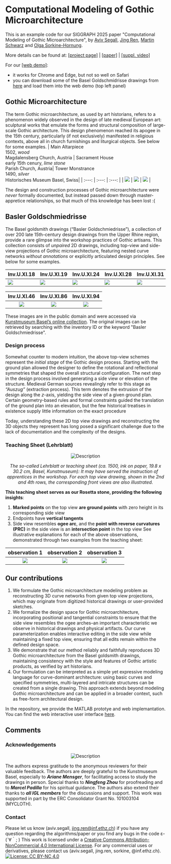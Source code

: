 # Computational Modeling of Gothic Microarchitecture
This is an example code for our SIGGRAPH 2025 paper "Computational Modeling of Gothic Microarchitecture", by [Aviv Segall](https://igl.ethz.ch/people/), [Jing Ren](https://ren-jing.com/), [Martin Schwarz](https://kunstgeschichte.philhist.unibas.ch/de/personen/martin-schwarz/) and [Olga Sorkine-Hornung](https://igl.ethz.ch/people/sorkine). 

More details can be found at: [[project page]](https://igl.ethz.ch/projects/gothic/) | [[paper]]() | [[suppl. video]](https://youtu.be/hNhnC6d3hAY) 

For our [[web demo]](http://ren-jing.com/SIG25_goldschmiedrisse/):
- it works for Chrome and Edge, but not so well on Safari
- you can download some of the Basel Goldschmidrisse drawings from [here](https://github.com/llorz/SIG25_goldschmiedrisse/tree/main/data_2D_drawings) and load them into the web demo (top left panel)


## Gothic Microarchitecture
The term Gothic microarchitecture, as used by art historians, refers to a phenomenon widely observed in the design of late medieval European art: sculptural works that emulate the forms and structural composition of large-scale Gothic architecture.
This design phenomenon reached its apogee in the 15th century, particularly (if not exclusively) manifested in religious contexts, above all in church furnishings and liturgical objects. See below for some examples.
| Main Altarpiece <br> 1502, *wood* <br> Magdalensberg Church, Austria | Sacrament House <br> early 15th cenury, *lime stone* <br> Parish Church, Austria| Tower Monstrance <br> 1490, *silver* <br> Historisches Museum Basel, Swiss|
| :---: | :---: | :---: |
| <img src="./fig/eg1.jpg" style=" height=300 " /> |  <img src="./fig/eg2.jpg"   style=" height=300 " />  |  <img src="./fig/eg3.jpg" style=" height=300 " />   |

The design and construction processes of Gothic microarchitecture were *never* formally documented, but instead passed down through master-appretice relationships, so that much of this knowledge has been lost :(

## Basler Goldschmiedrisse 
The Basel goldsmith drawings (“Basler Goldschmiedrisse”), a collection of over 200 late 15th-century design drawings from the Upper Rhine region, provide a rare glimpse into the workshop practices of Gothic artisans. This collection consists of *unpaired* 2D drawings, including top-view and side-view projections of Gothic microarchitecture, featuring nested curve networks *without annotations* or explicitly articulated design principles. See below for some examples. 

| Inv.U.XI.18 | Inv.U.XI.19 | Inv.U.XI.24 |Inv.U.XI.28| Inv.U.XI.31 | Inv.U.XI.35|
|----------|----------|----------|----------|----------|----------|
| <img src="./fig/uxi18.jpg" style=" height=150 width: auto;" /> | <img src="./fig/uxi19.jpg" style=" height=150 width: auto;"  /> | <img src="./fig/uxi24.jpg" style=" height=150 width: auto;"  /> | <img src="./fig/uxi28.jpg" style=" height=150 width: auto;"  /> | <img src="./fig/uxi31.jpg" style=" height=150 width: auto;"  /> | <img src="./fig/uxi35.jpg" style=" height=150 width: auto;"  /> | 

| Inv.U.XI.46      | Inv.U.XI.86   |  Inv.U.XI.94   |
| :---: | :---: | :---: |
| <img src="./fig/uxi46.jpg" style=" height=220 width: auto;"  /> | <img src="./fig/uxi86.jpg" style=" height=220 width: auto;"  /> |<img src="./fig/uxi94.jpg" style=" height=220 width: auto;"  /> |

These images are in the public domain and were accessed via [Kunstmuseum Basel’s online collection](https://download.kunstmuseumbasel.ch/#/). The original images can be retrieved by searching with the inventory ID or the keyword "Basler Goldschmiedrisse".

### Design process
Somewhat counter to modern intuition, the above top-view schemes represent the *initial stage* of the Gothic design process. Starting with the ground plan allowed the designer to define the rotational and reflectional symmetries that shaped the overall structural configuration. The next step in the design process involved generating a side view or elevation of the structure. Medieval German sources revealingly refer to this stage as *“Auszug”* (extraction process). This term denotes the extrusion of the design along the $z$-axis, yielding the side view of a given ground plan. 
Certain geometry-based rules and formal constraints guided the translation of the ground plan into an elevation, but the few historical treatises in existence supply little information on the exact procedure

Today, understanding these 2D top view drawings and reconstructing the 3D objects they represent has long posed a significant challenge due to the lack of documentation and the complexity of the designs. 

### Teaching Sheet (Lehrblatt)

<div style="text-align: center;">
  <img src="./fig/teaching_notes_full.jpg" alt="Description" style="margin: 0 auto; max-width: 100%;" />
  <p><em>The so-called Lehrblatt or teaching sheet (ca. 1500, ink on paper, 19.8 x 30.2 cm, Basel, Kunstmuseum): It may have served the instruction of apprentices in the workshop. For each top view drawing, shown in the 2nd and 4th rows, the corresponding front views are also illustrated.</em></p>
</div>

**This teaching sheet serves as our Rosetta stone, providing the following insights**:
1. **Marked points** on the top view **are ground points** with zero height in its corresponding side view
2. Endpoints have **vertical tangents**
3. Side view resembles **ogee arc**, and the **point with reverse curvatures (PRC)** in the side view is an **intersection point** in the top view
See illustrative explanations for each of the above observations, demonstrated through two examples from the teaching sheet:

| observation 1 | observation 2| observation 3 | 
| :---: | :---: | :---: |
| <img src="./fig/tn_ob1.png" style=" height=300 width: auto;"  /> | <img src="./fig/tn_ob2.png" tyle=" height=300 width: auto;" /> |<img src="./fig/tn_ob3.png" tyle=" height=300 width: auto;" /> |




## Our contributions 
1. We formulate the Gothic microarchitecture modeling problem as reconstructing 3D curve networks from given top view projections, which may originate from digitized historical drawings or user-provided sketches.
2. We formalize the design space for Gothic microarchitecture, incorporating positional and tangential constraints to ensure that the side view resembles the ogee arches–an important characteristic we observe in historical drawings and physical artifacts. Our curve parameterization enables interactive editing in the side view while maintaining a fixed top view, ensuring that all edits remain within the defined design space.
3. We demonstrate that our method reliably and faithfully reproduces 3D Gothic microarchitecture from the Basel goldsmith drawings, maintaining consistency with the style and features of Gothic artistic products, as verified by art historians.
4. Our formulation can be interpreted as a simple yet expressive modeling language for curve-dominant architecture: using basic curves and specified symmetries, multi-layered and intricate structures can be created from a single drawing. This approach extends beyond modeling Gothic microarchitecture and can be applied in a broader context, such as free-form architectural design.

In the repository, we provide the MATLAB prototye and web implemantation. You can find the web interactive user interface [here]().

## Comments
### Acknowledgements
<div style="text-align: center;">
  <img src="./fig/2dino.png" alt="Description" style="margin: 0 auto; max-width: 100%;" />
</div>

The authors express gratitude to the anonymous reviewers for their valuable feedback. The authors are deeply grateful to the Kunstmuseum Basel, especially to ***Ariane Mensger***, for facilitating access to study the drawings in person. Special thanks to ***Ningfeng Zhou*** for proofreading and to ***Marcel Padilla*** for his spiritual guidance. The authors also extend their thanks to ***all IGL members*** for the discussions and support. This work was supported in part by the ERC Consolidator Grant No. 101003104 (MYCLOTH).


### Contact
Please let us know (aviv.segall, jing.ren@inf.ethz.ch) if you have any question regarding the algorithms/paper or you find any bugs in the code ε-(´∀｀; )
This work is licensed under a [Creative Commons Attribution-NonCommercial 4.0 International License](http://creativecommons.org/licenses/by-nc/4.0/). For any commercial uses or derivatives, please contact us (aviv.segall, jing.ren, sorkine, @inf.ethz.ch). [![License: CC BY-NC 4.0](https://img.shields.io/badge/License-CC%20BY--NC%204.0-lightgrey.svg)](https://creativecommons.org/licenses/by-nc/4.0/)

